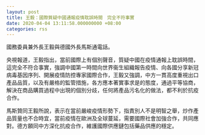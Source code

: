 ```yaml
---
layout: post
title: 王毅：國際質疑中國通報疫情耽誤時間　完全不符事實
date: 2020-04-04 13:11:58.000000000 +08:00
categories: rss
---
```


國務委員兼外長王毅與德國外長馬斯通電話。

央視報道，王毅指出，當前國際上有個別聲音，質疑中國在疫情通報上耽誤時間，這完全不符合事實，強調中國第一時間向世界衞生組織報告疫情、向各國分享新冠病毒基因序列、開展疫情防控專家國際合作，王毅又強調，中方一貫高度重視出口產品品質，以及有嚴格的監管措施，各方應本著實事求是的態度，通過平等協商，解決在商品購買過程中出現的個別分歧，任何將產品污名化的做法，都不利於抗疫合作。

馬斯贊同王毅所說，表示在當前嚴峻疫情形勢下，指責別人不是明智之舉，炒作產品質量也不合時宜，當前疫情在歐洲及全球蔓延，需要國際社會加強合作，共同應對。德方願同中方深化抗疫合作，維護國際供應鏈包括藥品供應的穩定。
